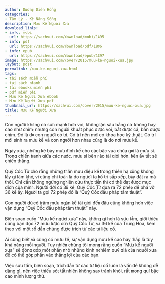 ```yaml
---
author: Dương Diên Hồng
categories:
- Tâm Lý - Kỹ Năng Sống
description: Mưu Kế Người Xưa
download_links:
- info: mobi
  url: https://sachvui.com/download/mobi/1895
- info: pdf
  url: https://sachvui.com/download/pdf/1896
- info: epub
  url: https://sachvui.com/download/epub/1897
image: https://sachvui.com/cover/2015/muu-ke-nguoi-xua.jpg
layout: post
permalink: /muu-ke-nguoi-xua.html
tags:
- tải sách miễn phí
- tải sách nhanh
- tải ebooks miễn phí
- pdf miễn phí
- Mưu Kế Người Xưa ebook
- Mưu Kế Người Xưa pdf
thumbnail_url: https://sachvui.com/cover/2015/muu-ke-nguoi-xua.jpg
title: Mưu Kế Người Xưa
---
```


 <div class="item-desc text-justify"> <p>Con người không có sức mạnh hơn voi, không lặn sâu bằng cá, không bay cao như chim; nhưng con người khuất phục được voi, bắt được cá, bắn được chim. Đó là do con người có trí. Có trí nên mới có khoa học kỹ thuật. Có trí mới sinh ra mưu kế và con người hơn nhau cũng là do nơi mưu kế.<br><br>Ngày xưa, những kẻ bày mưu định kế cho các bậc vua chúa gọi là mưu sĩ. Trong chiến tranh giữa các nước, mưu sĩ bên nào tài giỏi hơn, bên ấy tất sẽ chiến thắng.<br><br>Quỷ Cốc Tử cho rằng những thần mưu diệu kế trong thiên hạ cũng không lấy gì làm khó, vì cũng chỉ toàn là do người ta bố trí sắp xếp, bày đặt ra mà thôi. Chỉ cần không ngừng nghiên cứu thực tiễn thì có thể đạt được mục đích của mình. Người đời có 36 kế, Quỷ Cốc Tử đưa ra 72 phép để phá vỡ 36 kế ấy. Người ta gọi 72 phép đó là “Quỷ Cốc đấu pháp tâm thuật”.<br><br>Con người dù có trăm mưu ngàn kế tài giỏi đến đâu cũng không hơn việc vận dụng “Quỷ Cốc đấu pháp tâm thuật” này.<br><br>Biên soạn cuốn “Mưu kế người xưa” này, không gì hơn là sưu tầm, giới thiệu cùng bạn đọc 72 mưu lược của Quỷ Cốc Tử, và 36 kế của Trung Hoa, kèm theo với một số dẫn chứng được trích từ các tư liệu cổ.<br><br>Ai cũng biết và cũng có mưu kế, sự vận dụng mưu kế cao hay thấp là tùy khả năng mỗi người. Tuy nhiên chúng tôi mong rằng cuốn “Mưu kế người xưa” sẽ đóng góp một phần nhỏ những kinh nghiệm quý giá của người xưa để có thể góp phần vào thắng lợi của các bạn.<br><br>Việc sưu tầm, biên soạn, trích dẫn từ các tư liệu cổ luôn là vấn đề không dễ dàng gì, nên việc thiếu sót tất nhiên không sao tránh khỏi, rất mong quí bậc cao minh lượng thứ.</p><p> </p> </div>